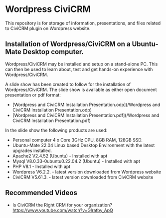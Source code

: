 # Wordpress CiviCRM

This repository is for storage of information, presentations, and files related to CiviCRM plugin on Wordpress website.

## Installation of Wordpress/CiviCRM on a Ubuntu-Mate Desktop computer.

Wordpress/CiviCRM may be installed and setup on a stand-alone PC. This can then be used to learn about, test and get hands-on experience with Wordpress/CiviCRM.

A slide show has been created to follow for the installation of Wordpress/CiviCRM. The slide show is available as either open document presentation or pdf format:

* [Wordpress and CiviCRM Installation Presentation.odp](/Wordpress and CiviCRM Installation Presentation.odp)
* [Wordpress and CiviCRM Installation Presentation.pdf](/Wordpress and CiviCRM Installation Presentation.pdf)

In the slide show the following products are used:

* Personal computer 4 x Core 3GHz CPU, 8GB RAM, 128GB SSD.
* Ubuntu-Mate 22.04 Linux based Desktop Environment with the latest upgrades installed.
* Apache2 V2.4.52 (Ubuntu) - Installed with apt
* Mysql V8.0.33-0ubuntu0.22.04.2 (Ubuntu) - Installed with apt
* PHP V8.1 - Installed with apt
* Wordpress V6.2.2. - latest version downloaded from Wordpress website
* CiviCRM V5.61.3. - latest version downloaded from CiviCRM website
 

## Recommended Videos

* Is CiviCRM the Right CRM for your organization? https://www.youtube.com/watch?v=Glratby_ApQ
